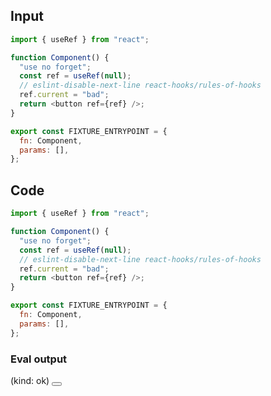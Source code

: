
## Input

```javascript
import { useRef } from "react";

function Component() {
  "use no forget";
  const ref = useRef(null);
  // eslint-disable-next-line react-hooks/rules-of-hooks
  ref.current = "bad";
  return <button ref={ref} />;
}

export const FIXTURE_ENTRYPOINT = {
  fn: Component,
  params: [],
};

```

## Code

```javascript
import { useRef } from "react";

function Component() {
  "use no forget";
  const ref = useRef(null);
  // eslint-disable-next-line react-hooks/rules-of-hooks
  ref.current = "bad";
  return <button ref={ref} />;
}

export const FIXTURE_ENTRYPOINT = {
  fn: Component,
  params: [],
};

```
      
### Eval output
(kind: ok) <button></button>